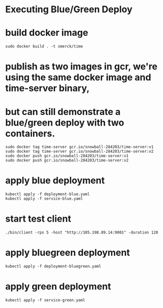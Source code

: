 # Executing Blue/Green Deploy

# build docker image
`sudo docker build . -t smerck/time`

# publish as two images in gcr, we're using the same docker image and time-server binary,
# but can still demonstrate a blue/green deploy with two containers.
```
sudo docker tag time-server gcr.io/snowball-284203/time-server:v1
sudo docker tag time-server gcr.io/snowball-284203/time-server:v2
sudo docker push gcr.io/snowball-284203/time-server:v1
sudo docker push gcr.io/snowball-284203/time-server:v2
```

# apply blue deployment
```
kubectl apply -f deployment-blue.yaml
kubectl apply -f service-blue.yaml
```

# start test client
`./bin/client -rps 5 -host "http://105.198.89.14:9001" -duration 120`

# apply bluegreen deployment
`kubectl apply -f deployment-bluegreen.yaml`

# apply green deployment
`kubectl apply -f service-green.yaml`